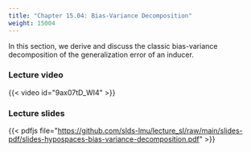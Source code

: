 ```yaml
---
title: "Chapter 15.04: Bias-Variance Decomposition"
weight: 15004
---
```

In this section, we derive and discuss the classic bias-variance decomposition of the generalization error of an inducer.  

<!--more-->

### Lecture video

{{< video id="9ax07tD_WI4" >}}

### Lecture slides

{{< pdfjs file="https://github.com/slds-lmu/lecture_sl/raw/main/slides-pdf/slides-hypospaces-bias-variance-decomposition.pdf" >}}
